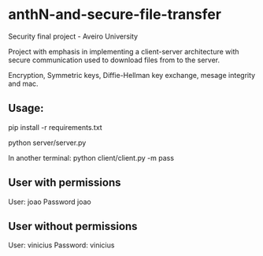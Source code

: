 # anthN-and-secure-file-transfer

Security final project - Aveiro University

Project with emphasis in implementing a client-server architecture with secure communication used to download files from to the server.

Encryption, Symmetric keys, Diffie-Hellman key exchange, mesage integrity and mac.

## Usage:

pip install -r requirements.txt

python server/server.py

In another terminal:
python client/client.py -m pass <file-name>

## User with permissions
User: joao
Password joao

## User without permissions
User: vinicius
Password: vinicius
